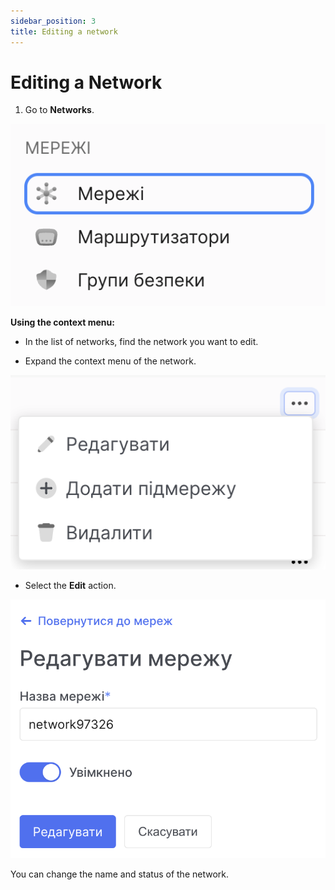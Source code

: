 ```yaml
---
sidebar_position: 3
title: Editing a network
---
```


# Editing a Network

1. Go to **Networks**.

![](../img/i-net1-ua.svg)

**Using the context menu:**

- In the list of networks, find the network you want to edit.

- Expand the context menu of the network.

![](../img/i-net10-ua.svg)

- Select the **Edit** action.

![](../img/i-net11-ua.svg)

You can change the name and status of the network.